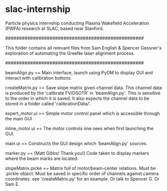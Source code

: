 # slac-internship
Particle physics internship conducting Plasma Wakefield Acceleration (PWFA) research at SLAC, based near Stanford.


##################################################

This folder contains all relevant files from 
Sam English & Spencer Gessner's exploration 
of automating the GreeNe laser alignment process.

##################################################

beamAlign.py      ==   Main interface, launch using PyDM to display GUI and interact with calibration buttons.

createMatrix.py   ==   Save slope matrix given channel data. This channel data is produced by the 'calibrate FV/DSOTR' in 'beamAlign.py'.
		       This is sensitive to the order in which it is saved. It also expects the channel data to be stored in a folder called 'calibrationData/'.

expert_motor.ui   ==   Simple motor control panel which is accessible through the main GUI

inline_motor.ui   ==   The motor controls one sees when first launching the GUI.

main.ui           ==   Constructs the GUI design which 'beamAlign.py' sources.

marker.py         ==   (Matt Gibbs! Thank you!) Code taken to display markers where the beam marks are located.

slopeMatrix.picke ==   Matrix full of motor/beam-center relations. Must be .pickle object. Must be saved in specific order of channels against camera coordinates.
		       see 'createMatrix.py' for an example. Or talk to Spencer G. Or Sam E.
